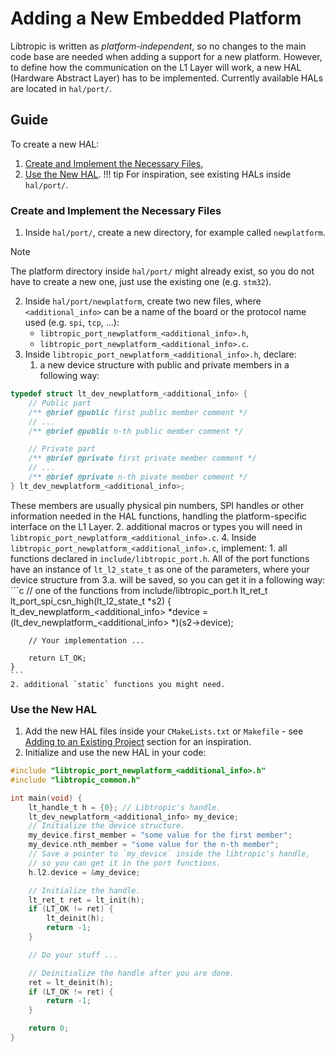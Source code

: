 # Adding a New Embedded Platform
Libtropic is written as *platform-independent*, so no changes to the main code base are needed when adding a support for a new platform. However, to define how the communication on the L1 Layer will work, a new HAL (Hardware Abstract Layer) has to be implemented. Currently available HALs are located in `hal/port/`.

## Guide
To create a new HAL:

1. [Create and Implement the Necessary Files](#create-and-implement-the-necessary-files),
2. [Use the New HAL](#use-the-new-hal).
!!! tip
    For inspiration, see existing HALs inside `hal/port/`.

### Create and Implement the Necessary Files
1. Inside `hal/port/`, create a new directory, for example called `newplatform`.
> [!NOTE]
> The platform directory inside `hal/port/` might already exist, so you do not have to create a new one, just use the existing one (e.g. `stm32`).
2. Inside `hal/port/newplatform`, create two new files, where `<additional_info>` can be a name of the board or the protocol name used (e.g. `spi`, `tcp`, ...):
    - `libtropic_port_newplatform_<additional_info>.h`,
    - `libtropic_port_newplatform_<additional_info>.c`.
3. Inside `libtropic_port_newplatform_<additional_info>.h`, declare:
    1. a new device structure with public and private members in a following way:
```c
typedef struct lt_dev_newplatform_<additional_info> {
    // Public part
    /** @brief @public first public member comment */
    // ...
    /** @brief @public n-th public member comment */

    // Private part
    /** @brief @private first private member comment */
    // ...
    /** @brief @private n-th pivate member comment */
} lt_dev_newplatform_<additional_info>;
```
These members are usually physical pin numbers, SPI handles or other information needed in the HAL functions, handling the platform-specific interface on the L1 Layer.
    2. additional macros or types you will need in `libtropic_port_newplatform_<additional_info>.c`.
4. Inside `libtropic_port_newplatform_<additional_info>.c`, implement:
    1. all functions declared in `include/libtropic_port.h`. All of the port functions have an instance of `lt_l2_state_t` as one of the parameters, where your device structure from 3.a. will be saved, so you can get it in a following way:
    ```c
    // one of the functions from include/libtropic_port.h
    lt_ret_t lt_port_spi_csn_high(lt_l2_state_t *s2)
    {
        lt_dev_newplatform_<additional_info> *device =
            (lt_dev_newplatform_<additional_info> *)(s2->device);
        
        // Your implementation ...
        
        return LT_OK;
    }
    ```
    2. additional `static` functions you might need.

### Use the New HAL

1. Add the new HAL files inside your `CMakeLists.txt` or `Makefile` - see [Adding to an Existing Project](../get_started/integrating_libtropic/adding_to_project.md) section for an inspiration.
2. Initialize and use the new HAL in your code:
```c
#include "libtropic_port_newplatform_<additional_info>.h"
#include "libtropic_common.h"

int main(void) {
    lt_handle_t h = {0}; // Libtropic's handle.
    lt_dev_newplatform_<additional_info> my_device;
    // Initialize the device structure.
    my_device.first_member = "some value for the first member";
    my_device.nth_member = "some value for the n-th member";
    // Save a pointer to `my_device` inside the libtropic's handle,
    // so you can get it in the port functions.
    h.l2.device = &my_device;

    // Initialize the handle.
    lt_ret_t ret = lt_init(h);
    if (LT_OK != ret) {
        lt_deinit(h);
        return -1;
    }

    // Do your stuff ...

    // Deinitialize the handle after you are done.
    ret = lt_deinit(h);
    if (LT_OK != ret) {
        return -1;
    }

    return 0;
}
```